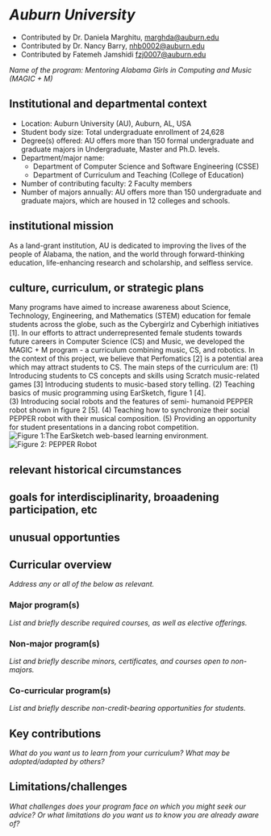 # _Auburn University_
- Contributed by Dr. Daniela Marghitu, marghda@auburn.edu
- Contributed by Dr. Nancy Barry, nhb0002@auburn.edu
- Contributed by Fatemeh Jamshidi fzj0007@auburn.edu


_Name of the program: Mentoring Alabama Girls in Computing and Music (MAGIC + M)_

## Institutional and departmental context
-	Location:  Auburn University (AU), Auburn, AL, USA
-	Student body size:  Total undergraduate enrollment of 24,628
-	Degree(s) offered:  AU offers more than 150 formal undergraduate and graduate majors in Undergraduate, Master and Ph.D. levels. 
-	Department/major name: 
     *	Department of Computer Science and Software Engineering (CSSE)
     *  Department of Curriculum and Teaching (College of Education)
-	Number of contributing faculty: 2 Faculty members
-	Number of majors annually: AU offers more than 150 undergraduate and graduate majors, which are housed in 12 colleges and schools. 
 
## institutional mission
As a land-grant institution, AU is dedicated to improving the lives of the people of Alabama, the nation, and the world through forward-thinking education, life-enhancing research and scholarship, and selfless service.
## culture, curriculum, or strategic plans
Many programs have aimed to increase awareness about Science, Technology, Engineering, and Mathematics (STEM) education for 
female students across the globe, such as the Cybergirlz and Cyberhigh initiatives [1]. In our efforts to attract 
underrepresented female students towards future careers in Computer Science (CS) and Music, we developed the MAGIC + M 
program - a curriculum combining music, CS, and robotics.  In the context of this project, we believe that Perfomatics [2] 
is a potential area which may attract students to CS. The main steps of the curriculum are: (1) Introducing students to CS 
concepts and skills using Scratch music-related games [3] Introducing students to music-based story telling. 
(2) Teaching basics of music programming using EarSketch, figure 1 [4].  
(3) Introducing social robots and the features of semi- humanoid PEPPER robot shown in figure 2 [5]. 
(4) Teaching how to synchronize their social PEPPER robot with their musical composition.
(5) Providing an opportunity for student presentations in a dancing robot competition.  
![Figure 1:The EarSketch web-based learning environment. ](3DTest.png)
![Figure 2: PEPPER Robot]("3DTest.png")
## relevant historical circumstances
## goals for interdisciplinarity, broaadening participation, etc
## unusual opportunties

## Curricular overview

_Address any or all of the below as relevant._

### Major program(s)

_List and briefly describe required courses, as well as elective offerings._

### Non-major program(s)

_List and briefly describe minors, certificates, and courses open to non-majors._

### Co-curricular program(s)

_List and briefly describe non-credit-bearing opportunities for students._

## Key contributions
_What do you want us to learn from your curriculum? What may be adopted/adapted by others?_

## Limitations/challenges
_What challenges does your program face on which you might seek our advice? Or what limitations do you want us to know you are already aware of?_
